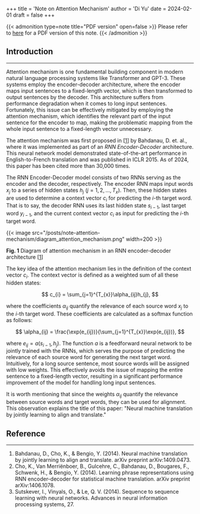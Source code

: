 +++
title = 'Note on Attention Mechanism'
author = 'Di Yu'
date = 2024-02-01
draft = false
+++

<!-- # Note on Attention Mechanism
**Created on** 2024-2-1\
**Author** Di Yu (yudi.0211@foxmail.com) -->

{{< admonition type=note title="PDF version" open=false >}}
Please refer to [here](/posts/note-attention-mechanism/Note_attention_mechanism.pdf) for a PDF version of this note.
{{< /admonition >}}

## Introduction

---

Attention mechanism is one fundamental building component in modern natural language processing systems like Transformer and GPT-3. These systems employ the encoder-decoder architecture, where the encoder maps input sentences to a fixed-length vector, which is then transformed to output sentences by the decoder. This architecture suffers from performance degradation when it comes to long input sentences. Fortunately, this issue can be effectively mitigated by employing the attention mechanism, which identifies the relevant part of the input sentence for the encoder to map, making the problematic mapping from the whole input sentence to a fixed-length vector unnecessary.

The attention mechanism was first proposed in [[1](#reference)] by Bahdanau, D. et. al., where it was implemented as part of an *RNN Encoder-Decoder* architecture. This neural network model demonstrated state-of-the-art performance in English-to-French translation and was published in ICLR 2015. As of 2024, this paper has been cited more than 30,000 times.

The RNN Encoder-Decoder model consists of two RNNs serving as the encoder and the decoder, respectively. The encoder RNN maps input words $x_{j}$ to a series of hidden states $h_{j}$ ($j = 1, 2, ..., T_{x}$). Then, these hidden states are used to determine a context vector $c_{i}$ for predicting the $i$-th target word. That is to say, the decoder RNN uses its last hidden state $s_{i-1}$, last target word $y_{i-1}$, and the current context vector $c_{i}$ as input for predicting the $i$-th target word.

{{< image src="/posts/note-attention-mechanism/diagram_attention_mechanism.png" width=200 >}}

**Fig. 1** Diagram of attention mechanism in an RNN encoder-decoder architecture [[1](#reference)]

The key idea of the attention mechanism lies in the definition of the context vector $c_{i}$. The context vector is defined as a weighted sum of all these hidden states:

$$
c_{i} = \sum_{j=1}^{T_{x}}\alpha_{ij}h_{j},
$$

where the coefficients $\alpha_{ij}$ quantify the relevance of each source word $x_{j}$ to the $i$-th target word. These coefficients are calculated as a softmax function as follows:

$$
\alpha_{ij} = \frac{\exp(e_{ij})}{\sum_{j=1}^{T_{x}}\exp(e_{ij})},
$$

where $e_{ij} = a(s_{i-1}, h_{j})$. The function $a$ is a feedforward neural network to be jointly trained with the RNNs, which serves the purpose of predicting the relevance of each source word for generating the next target word. Intuitively, for a long source sentence, most source words will be assigned with low weights. This effectively avoids the issue of mapping the entire sentence to a fixed-length vector, resulting in a significant performance improvement of the model for handling long input sentences.

It is worth mentioning that since the weights $\alpha_{ij}$ quantify the relevance between source words and target words, they can be used for alignment. This observation explains the title of this paper: "Neural machine translation by jointly learning to align and translate."

## Reference

---

1. Bahdanau, D., Cho, K., & Bengio, Y. (2014). Neural machine translation by jointly learning to align and translate. arXiv preprint arXiv:1409.0473.
2. Cho, K., Van Merriënboer, B., Gulcehre, C., Bahdanau, D., Bougares, F., Schwenk, H., & Bengio, Y. (2014). Learning phrase representations using RNN encoder-decoder for statistical machine translation. arXiv preprint arXiv:1406.1078.
3. Sutskever, I., Vinyals, O., & Le, Q. V. (2014). Sequence to sequence learning with neural networks. Advances in neural information processing systems, 27.